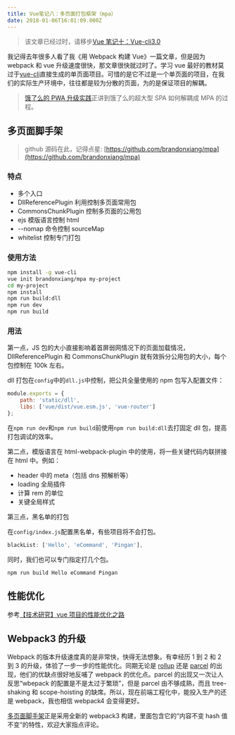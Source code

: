 ```yaml
---
title: Vue笔记八：多页面打包框架（mpa）
date: 2018-01-06T16:01:09.000Z
---
```


> 该文章已经过时，请移步[Vue 笔记十：Vue-cli3.0](https://brandonxiang.top/blog/vue10)

我记得去年很多人看了我《用 Webpack 构建 Vue》一篇文章，但是因为 webpack 和 vue 升级速度很快，那文章很快就过时了。学习 vue 最好的教材莫过于[vue-cli](https://github.com/vuejs/vue-cli)直接生成的单页面项目。可惜的是它不过是一个单页面的项目，在我们的实际生产环境中，往往都是较为分散的页面，为的是保证项目的解耦。

> [饿了么的 PWA 升级实践](https://huangxuan.me/2017/07/12/upgrading-eleme-to-pwa/)正讲到饿了么的超大型 SPA 如何解耦成 MPA 的过程。

## 多页面脚手架

> github 源码在此，记得点星: [https://github.com/brandonxiang/mpa](https://github.com/brandonxiang/mpa)

### 特点

- 多个入口
- DllReferencePlugin 利用控制多页面常用包
- CommonsChunkPlugin 控制多页面的公用包
- ejs 模版语言控制 html
- --nomap 命令控制 sourceMap
- whitelist 控制专门打包

### 使用方法

```bash
npm install -g vue-cli
vue init brandonxiang/mpa my-project
cd my-project
npm install
npm run build:dll
npm run dev
npm run build
```

### 用法

第一点，JS 包的大小直接影响着首屏弱网情况下的页面加载情况，DllReferencePlugin 和 CommonsChunkPlugin 就有效拆分公用包的大小，每个包控制在 100k 左右。

dll 打包在`config`中的`dll.js`中控制，把公共全量使用的 npm 包写入配置文件：

```javascript
module.exports = {
	path: 'static/dll',
	libs: ['vue/dist/vue.esm.js', 'vue-router']
};
```

在`npm run dev`和`npm run build`前使用`npm run build:dll`去打固定 dll 包，提高打包调试的效率。

第二点，模版语言在 html-webpack-plugin 中的使用，将一些关键代码内联拼接在 html 中。例如：

- header 中的 meta（包括 dns 预解析等）
- loading 全局插件
- 计算 rem 的单位
- 关键全局样式

第三点，黑名单的打包

在`config/index.js`配置黑名单，有些项目将不会打包。

```javascript
blackList: ['Hello', 'eCommand', 'Pingan'],
```

同时，我们也可以专门指定打几个包。

```shell
npm run build Hello eCommand Pingan
```

## 性能优化

参考[【技术研究】vue 项目的性能优化之路](https://www.jianshu.com/p/40b04701c571)

## Webpack3 的升级

Webpack 的版本升级速度真的是非常快，快得无法想象。有幸经历 1 到 2 和 2 到 3 的升级，体验了一步一步的性能优化。同期无论是 [rollup](https://rollupjs.org/guide/en/) 还是 [parcel](https://parceljs.org/) 的出现，他们的优缺点很好地反哺了 webpack 的优化点。parcel 的出现又一次让人反思“wbepack 的配置是不是太过于繁琐”，但是 parcel 由不够成熟，而且 tree-shaking 和 scope-hoisting 的缺席。所以，现在前端工程化中，能投入生产的还是 webpack，我也相信 webpack4 会变得更好。

[多页面脚手架](https://github.com/brandonxiang/mpa)正是采用全新的 webpack3 构建，里面包含它的“内容不变 hash 值不变”的特性，欢迎大家指点评论。
